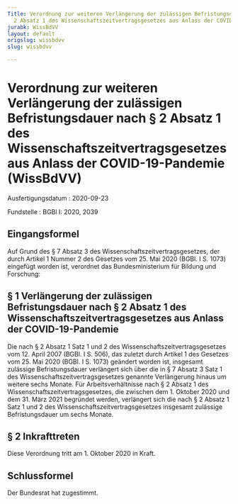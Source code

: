 ```yaml
---
Title: Verordnung zur weiteren Verlängerung der zulässigen Befristungsdauer nach §
  2 Absatz 1 des Wissenschaftszeitvertragsgesetzes aus Anlass der COVID-19-Pandemie
jurabk: WissBdVV
layout: default
origslug: wissbdvv
slug: wissbdvv

---
```


# Verordnung zur weiteren Verlängerung der zulässigen Befristungsdauer nach § 2 Absatz 1 des Wissenschaftszeitvertragsgesetzes aus Anlass der COVID-19-Pandemie (WissBdVV)

Ausfertigungsdatum
:   2020-09-23

Fundstelle
:   BGBl I: 2020, 2039


## Eingangsformel

Auf Grund des § 7 Absatz 3 des Wissenschaftszeitvertragsgesetzes, der durch Artikel 1 Nummer 2 des Gesetzes vom 25. Mai 2020 (BGBl. I S. 1073) eingefügt worden ist, verordnet das Bundesministerium für Bildung und Forschung:


## § 1 Verlängerung der zulässigen Befristungsdauer nach § 2 Absatz 1 des Wissenschaftszeitvertragsgesetzes aus Anlass der COVID-19-Pandemie

Die nach § 2 Absatz 1 Satz 1 und 2 des Wissenschaftszeitvertragsgesetzes vom 12. April 2007 (BGBl. I S. 506), das zuletzt durch Artikel 1 des Gesetzes vom 25. Mai 2020 (BGBl. I S. 1073) geändert worden ist, insgesamt zulässige Befristungsdauer verlängert sich über die in § 7 Absatz 3 Satz 1 des Wissenschaftszeitvertragsgesetzes genannte Verlängerung hinaus um weitere sechs Monate. Für Arbeitsverhältnisse nach § 2 Absatz 1 des Wissenschaftszeitvertragsgesetzes, die zwischen dem 1. Oktober 2020 und dem 31. März 2021 begründet werden, verlängert sich die nach § 2 Absatz 1 Satz 1 und 2 des Wissenschaftszeitvertragsgesetzes insgesamt zulässige Befristungsdauer um sechs Monate.


## § 2 Inkrafttreten

Diese Verordnung tritt am 1. Oktober 2020 in Kraft.


## Schlussformel

Der Bundesrat hat zugestimmt.

